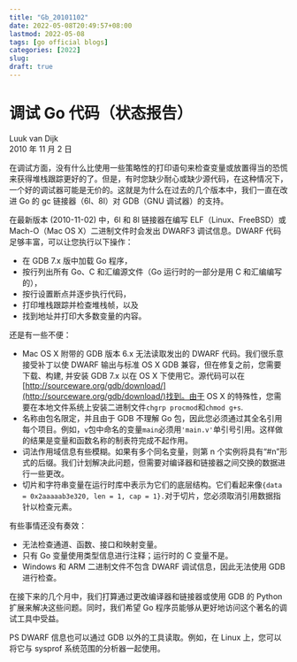 ```yaml
---
title: "Gb_20101102"
date: 2022-05-08T20:49:57+08:00
lastmod: 2022-05-08
tags: [go official blogs]
categories: [2022]
slug: 
draft: true
---
```

# 调试 Go 代码（状态报告）

Luuk van Dijk  
2010 年 11 月 2 日

在调试方面，没有什么比使用一些策略性的打印语句来检查变量或放置得当的恐慌来获得堆栈跟踪更好的了。但是，有时您缺少耐心或缺少源代码，在这种情况下，一个好的调试器可能是无价的。这就是为什么在过去的几个版本中，我们一直在改进 Go 的 gc 链接器（6l、8l）对 GDB（GNU 调试器）的支持。

在最新版本 (2010-11-02) 中，6l 和 8l 链接器在编写 ELF（Linux、FreeBSD）或 Mach-O（Mac OS X）二进制文件时会发出 DWARF3 调试信息。DWARF 代码足够丰富，可以让您执行以下操作：

- 在 GDB 7.x 版中加载 Go 程序，
- 按行列出所有 Go、C 和汇编源文件（Go 运行时的一部分是用 C 和汇编编写的），
- 按行设置断点并逐步执行代码，
- 打印堆栈跟踪并检查堆栈帧，以及
- 找到地址并打印大多数变量的内容。

还是有一些不便：

- Mac OS X 附带的 GDB 版本 6.x 无法读取发出的 DWARF 代码。我们很乐意接受补丁以使 DWARF 输出与标准 OS X GDB 兼容，但在修复之前，您需要下载、构建, 并安装 GDB 7.x 以在 OS X 下使用它。源代码可以在[http://sourceware.org/gdb/download/](http://sourceware.org/gdb/download/)找到。由于 OS X 的特殊性，您需要在本地文件系统上安装二进制文件`chgrp procmod`和`chmod g+s`.
- 名称由包名限定，并且由于 GDB 不理解 Go 包，因此您必须通过其全名引用每个项目。例如，`v`包中命名的变量`main`必须用`'main.v'`单引号引用。这样做的结果是变量和函数名称的制表符完成不起作用。
- 词法作用域信息有些模糊。如果有多个同名变量，则第 n 个实例将具有“#n”形式的后缀。我们计划解决此问题，但需要对编​​译器和链接器之间交换的数据进行一些更改。
- 切片和字符串变量在运行时库中表示为它们的底层结构。它们看起来像`{data = 0x2aaaaab3e320, len = 1, cap = 1}.`对于切片，您必须取消引用数据指针以检查元素。

有些事情还没有奏效：

- 无法检查通道、函数、接口和映射变量。
- 只有 Go 变量使用类型信息进行注释；运行时的 C 变量不是。
- Windows 和 ARM 二进制文件不包含 DWARF 调试信息，因此无法使用 GDB 进行检查。

在接下来的几个月中，我们打算通过更改编译器和链接器或使用 GDB 的 Python 扩展来解决这些问题。同时，我们希望 Go 程序员能够从更好地访问这个著名的调试工具中受益。

PS DWARF 信息也可以通过 GDB 以外的工具读取。例如，在 Linux 上，您可以将它与 sysprof 系统范围的分析器一起使用。
